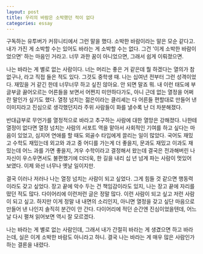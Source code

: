 ```yaml
---
layout: post
title: 우리의 바람은 소박했던 적이 없다
categories: essay
---
```


구독하는 유투버가 커뮤니티에서 그런 말을 했다. 소박한 바람이라는 말은 모순 같다고. 내가 가진 게 소박할 수는 있어도 바라는 게 소박할 수는 없다. 그건 '이게 소박한 바람이었으면' 하는 마음인 거라고. 너무 과한 꿈이 아니었으면, 그래서 쉽게 이뤄졌으면. 

나는 바라는 게 별로 없는 사람이다. 너는 머리는 좋은 거 같은데 뭘 하겠다는 열의가 참 없구나, 라고 직접 들은 적도 있다. 그것도 중학생 때. 나는 십여년 전부터 그런 성격이었다. 재밌을 거 같긴 한데 너무너무 하고 싶진 않아요. 안 되면 말죠 뭐. 내 이런 태도에 부글부글 끓어오르는 어른들을 보면서 어쩐지 미안하다가도, 아니 근데 없는 열정을 어쩌란 말인가 싶기도 했다. 열정 넘치는 젊은이라는 클리셰는 다 어른들 편할대로 만들어 낸 이미지라고 진심으로 생각했던지라 주위 사람들이 화를 낼수록 난 더 차분해졌다. 

반대급부로 무언가를 열정적으로 바라고 추구하는 사람에 대한 열망은 강해졌다. 나한테 열정이 없다면 열정 넘치는 사람의 서포트 역을 맡아서 사회적인 기여를 하고 싶다는 마음이 있었고, 심지어 연애를 할 때도 외골수 타입에게 끌리는 일이 많았다. 국어도 재밌고 수학도 재밌는데 외고와 과고 중 어디를 가는게 더 좋을지, 문과도 재밌고 이과도 재밌는데 어느 과를 가면 좋을지, 겨우 수학이라고 결정해서 왔는데 결국은 전과해버린 나 자신이 우스우면서도 불편했기에 더더욱, 한 길을 내리 십 년 넘게 파는 사람이 멋있어 보였다. 이제 와선 너무나 옛날 일이지만.

결국 이러나 저러나 나는 열정 넘치는 사람이 되고 싶었다. 그게 힘들 것 같으면 행동력이라도 갖고 싶었다. 장고 끝에 악수 두는 건 책임감이라도 있지, 나는 장고 끝에 자리를 떴던 적도 많다. 다이어리에 이런저런 글은 정말 많다. 이런 사람이 되고 싶고 저런 사람이 되고 싶고. 하지만 이게 정말 내 내면의 소리인지, 아니면 열정을 갖고 싶단 마음으로 만들어 낸 나인지 솔직히 분간이 안 간다. 다이어리에 적던 순간엔 진심이었을텐데, 어느 날 다시 펼쳐 읽어보면 역시 잘 모르겠다.

나는 바라는 게 별로 없는 사람인데, 그래서 내가 간절히 바라는 게 생겼으면 하고 바라는데, 실은 이게 소박한 바람도 아니라고 하니. 결국 나는 바라는 게 매우 많은 사람인가 하는 결론을 내렸다. 
